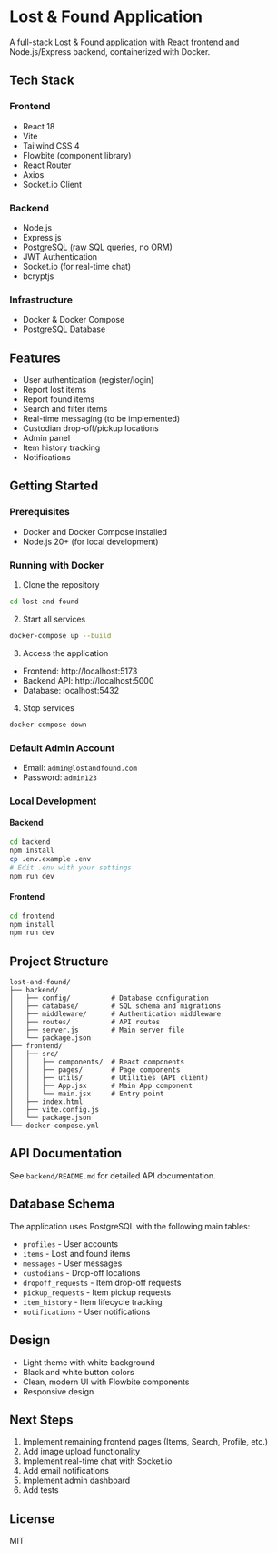 # Lost & Found Application

A full-stack Lost & Found application with React frontend and Node.js/Express backend, containerized with Docker.

## Tech Stack

### Frontend
- React 18
- Vite
- Tailwind CSS 4
- Flowbite (component library)
- React Router
- Axios
- Socket.io Client

### Backend
- Node.js
- Express.js
- PostgreSQL (raw SQL queries, no ORM)
- JWT Authentication
- Socket.io (for real-time chat)
- bcryptjs

### Infrastructure
- Docker & Docker Compose
- PostgreSQL Database

## Features

- User authentication (register/login)
- Report lost items
- Report found items
- Search and filter items
- Real-time messaging (to be implemented)
- Custodian drop-off/pickup locations
- Admin panel
- Item history tracking
- Notifications

## Getting Started

### Prerequisites
- Docker and Docker Compose installed
- Node.js 20+ (for local development)

### Running with Docker

1. Clone the repository
```bash
cd lost-and-found
```

2. Start all services
```bash
docker-compose up --build
```

3. Access the application
- Frontend: http://localhost:5173
- Backend API: http://localhost:5000
- Database: localhost:5432

4. Stop services
```bash
docker-compose down
```

### Default Admin Account
- Email: `admin@lostandfound.com`
- Password: `admin123`

### Local Development

#### Backend
```bash
cd backend
npm install
cp .env.example .env
# Edit .env with your settings
npm run dev
```

#### Frontend
```bash
cd frontend
npm install
npm run dev
```

## Project Structure

```
lost-and-found/
├── backend/
│   ├── config/          # Database configuration
│   ├── database/        # SQL schema and migrations
│   ├── middleware/      # Authentication middleware
│   ├── routes/          # API routes
│   ├── server.js        # Main server file
│   └── package.json
├── frontend/
│   ├── src/
│   │   ├── components/  # React components
│   │   ├── pages/       # Page components
│   │   ├── utils/       # Utilities (API client)
│   │   ├── App.jsx      # Main App component
│   │   └── main.jsx     # Entry point
│   ├── index.html
│   ├── vite.config.js
│   └── package.json
└── docker-compose.yml
```

## API Documentation

See `backend/README.md` for detailed API documentation.

## Database Schema

The application uses PostgreSQL with the following main tables:
- `profiles` - User accounts
- `items` - Lost and found items
- `messages` - User messages
- `custodians` - Drop-off locations
- `dropoff_requests` - Item drop-off requests
- `pickup_requests` - Item pickup requests
- `item_history` - Item lifecycle tracking
- `notifications` - User notifications

## Design

- Light theme with white background
- Black and white button colors
- Clean, modern UI with Flowbite components
- Responsive design

## Next Steps

1. Implement remaining frontend pages (Items, Search, Profile, etc.)
2. Add image upload functionality
3. Implement real-time chat with Socket.io
4. Add email notifications
5. Implement admin dashboard
6. Add tests

## License

MIT
